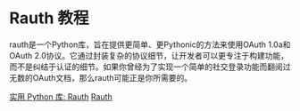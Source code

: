# Rauth 教程

<show-structure depth="3"/>

rauth是一个Python库，旨在提供更简单、更Pythonic的方法来使用OAuth 1.0a和OAuth 2.0协议。它通过封装复杂的协议细节，让开发者可以更专注于构建功能，而不是纠结于认证的细节。如果你曾经为了实现一个简单的社交登录功能而翻阅过无数的OAuth文档，那么rauth可能正是你所需要的。

<seealso>
<category ref="ref_docs">
    <a href="https://mp.weixin.qq.com/s/b1Fs6CnvDPC8izeJc1DTtQ">实用 Python 库: Rauth</a>
</category>
<category ref="ref_github">
    <a href="https://github.com/litl/rauth">Rauth</a>
</category>
<category ref="ref_issues">
</category>
<category ref="ref_hf">
</category>
<category ref="ref_ms">
</category>
</seealso>